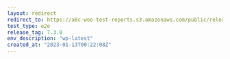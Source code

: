 ```yaml
---
layout: redirect
redirect_to: https://a8c-woo-test-reports.s3.amazonaws.com/public/release/7.3.0/wp-latest/e2e/index.html
test_type: e2e
release_tag: 7.3.0
env_description: "wp-latest"
created_at: "2023-01-13T00:22:08Z"
---
```

